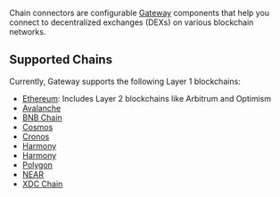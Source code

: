 Chain connectors are configurable [Gateway](/gateway) components that help you connect to decentralized exchanges (DEXs) on various blockchain networks.

## Supported Chains

Currently, Gateway supports the following Layer 1 blockchains:

- [Ethereum](/chains/ethereum): Includes Layer 2 blockchains like Arbitrum and Optimism
- [Avalanche](/chains/avalanche)
- [BNB Chain](/chains/bnb-chain)
- [Cosmos](/chains/cosmos)
- [Cronos](/chains/cronos)
- [Harmony](/chains/harmony)
- [Harmony](/chains/injective)
- [Polygon](/chains/polygon)
- [NEAR](/chains/near)
- [XDC Chain](/chains/xdc-chain)
